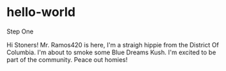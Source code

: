 # hello-world
Step One

Hi Stoners!
Mr. Ramos420 is here, I'm a straigh hippie from the District Of Columbia.
I'm about to smoke some Blue Dreams Kush. I'm excited to be part of the community.
Peace out homies!
